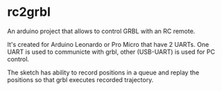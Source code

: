 # rc2grbl

An arduino project that allows to control GRBL with an RC remote.

It's created for Arduino Leonardo or Pro Micro that have 2 UARTs. 
One UART is used to communicte with grbl, other (USB-UART) is used for PC control.

The sketch has ability to record positions in a queue and replay the positions so that grbl executes recorded trajectory.

